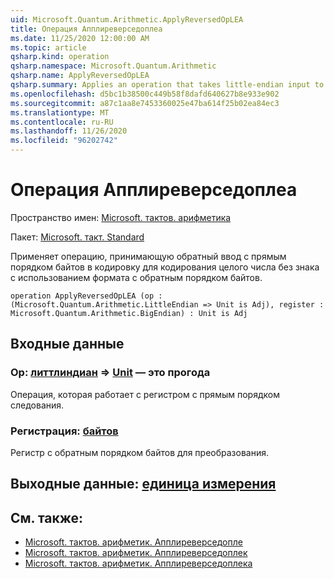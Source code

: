 ```yaml
---
uid: Microsoft.Quantum.Arithmetic.ApplyReversedOpLEA
title: Операция Апплиреверседоплеа
ms.date: 11/25/2020 12:00:00 AM
ms.topic: article
qsharp.kind: operation
qsharp.namespace: Microsoft.Quantum.Arithmetic
qsharp.name: ApplyReversedOpLEA
qsharp.summary: Applies an operation that takes little-endian input to a register encoding an unsigned integer using big-endian format.
ms.openlocfilehash: d5bc1b38500c449b58f8dafd640627b8e933e902
ms.sourcegitcommit: a87c1aa8e7453360025e47ba614f25b02ea84ec3
ms.translationtype: MT
ms.contentlocale: ru-RU
ms.lasthandoff: 11/26/2020
ms.locfileid: "96202742"
---
```

# <a name="applyreversedoplea-operation"></a>Операция Апплиреверседоплеа

Пространство имен: [Microsoft. тактов. арифметика](xref:Microsoft.Quantum.Arithmetic)

Пакет: [Microsoft. такт. Standard](https://nuget.org/packages/Microsoft.Quantum.Standard)


Применяет операцию, принимающую обратный ввод с прямым порядком байтов в кодировку для кодирования целого числа без знака с использованием формата с обратным порядком байтов.

```qsharp
operation ApplyReversedOpLEA (op : (Microsoft.Quantum.Arithmetic.LittleEndian => Unit is Adj), register : Microsoft.Quantum.Arithmetic.BigEndian) : Unit is Adj
```


## <a name="input"></a>Входные данные

### <a name="op--littleendian--unit--is-adj"></a>Op: [литтлиндиан](xref:Microsoft.Quantum.Arithmetic.LittleEndian) => [Unit](xref:microsoft.quantum.lang-ref.unit)  — это прогода

Операция, которая работает с регистром с прямым порядком следования.


### <a name="register--bigendian"></a>Регистрация: [байтов](xref:Microsoft.Quantum.Arithmetic.BigEndian)

Регистр с обратным порядком байтов для преобразования.



## <a name="output--unit"></a>Выходные данные: [единица измерения](xref:microsoft.quantum.lang-ref.unit)



## <a name="see-also"></a>См. также:

- [Microsoft. тактов. арифметик. Апплиреверседопле](xref:Microsoft.Quantum.Arithmetic.ApplyReversedOpLE)
- [Microsoft. тактов. арифметик. Апплиреверседоплек](xref:Microsoft.Quantum.Arithmetic.ApplyReversedOpLEC)
- [Microsoft. тактов. арифметик. Апплиреверседоплека](xref:Microsoft.Quantum.Arithmetic.ApplyReversedOpLECA)